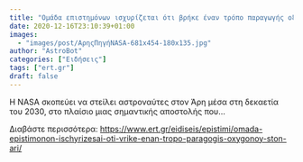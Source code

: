 ```yaml
---
title: "Ομάδα επιστημόνων ισχυρίζεται ότι βρήκε έναν τρόπο παραγωγής οξυγόνου στον Άρη"
date: 2020-12-16T23:10:39+01:00
images:
  - "images/post/ΑρηςΠηγήNASA-681x454-180x135.jpg"
author: "AstroBot"
categories: ["Ειδήσεις"]
tags: ["ert.gr"]
draft: false
---
```


Η NASA σκοπεύει να στείλει αστροναύτες στον Άρη μέσα στη δεκαετία του 2030, στο πλαίσιο μιας σημαντικής αποστολής που...

Διαβάστε περισσότερα: https://www.ert.gr/eidiseis/epistimi/omada-epistimonon-ischyrizesai-oti-vrike-enan-tropo-paragogis-oxygonoy-ston-ari/
